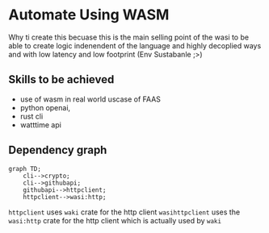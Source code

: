# Automate Using WASM

Why ti create this becuase this is the main selling point of the wasi to be able to create logic indenendent of the language and highly decoplied ways and with low latency and low footprint (Env Sustabanle ;>)

## Skills to be achieved
- use of wasm in real world uscase of FAAS
- python openai,
- rust cli
- watttime api


## Dependency graph

```mermaid
graph TD;
    cli-->crypto;
    cli-->githubapi;
    githubapi-->httpclient;
    httpclient-->wasi:http;
```

`httpclient` uses `waki` crate for the http client
`wasihttpclient` uses the `wasi:http` crate for the http client which is actually used by `waki`
